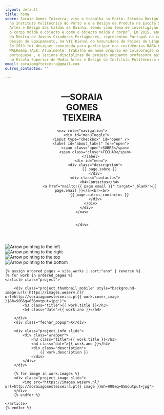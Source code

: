 ```yaml
---
layout: default
title: home
sobre: Soraia Gomes Teixeira, vive e trabalha no Porto. Estudou Design Industrial
  no Instituto Politécnico do Porto e o e Design de Produto na Escola Superior de
  Artes e Design das Caldas da Rainha, tendo como tema de investigação prática “Como
  o corpo molda o objecto e como o objecto molda o corpo”. Em 2015, enquanto finalista
  da Mostra de Jovens Criadores Portugueses, representou Portugal na categoria de
  Design de Equipamento, na VII Bienal da Comunidade de Países de Língua Portuguesa.
  Em 2019 foi designer convidada para participar nas residências RARA do festival
  WALK&amp;TALK. Atualmente, trabalha em nome próprio em colaboração com a industria
  portuguesa , e leciona disciplinas de projeto enquanto professora assistente convidada
  na Escola Superior de Media Artes e Design do Instituto Politécnico do Porto.
email: soraiamgfteixeira@gmail.com
outros_contactos: ''

---
```

<header id="header">
	<h1>—SORAIA<br>GOMES<br>TEIXEIRA</h1>

	<nav role="navigation">
		<div id="menuToggle">
			<input type="checkbox" id="open" />
			<label id="about_label" for="open">
				<span class="open">SOBRE</span>
				<span class="close">FECHAR</span>
			</label>
			<div id="menu">
				<div class="description">
					{{ page.sobre }}
				</div>
				<div class="contactos">
					<h4>Contactos</h4>
					<a href="mailto:{{ page.email }}" target="_blank">{{ page.email }}</a><br><br>
					{{ page.outros_contactos }}
				</div>
			</div>
		</div>
	</nav>


	</div>
</header>



<div id="main_slider_navigation">
	<div id="arrow_left" class="arrow" onclick="prevSlideHorizontal()">
		<img src="{{ "/assets/arrow_left.svg" | relative_url }}" alt="Arrow pointing to the left">
	</div>
	<div id="arrow_right" class="arrow" onclick="nextSlideHorizontal()">
		<img src="{{ "/assets/arrow_right.svg" | relative_url }}" alt="Arrow pointing to the right">
	</div>
	<div id="arrow_top" class="arrow">
		<img src="{{ "/assets/arrow_top.svg" | relative_url }}" alt="Arrow pointing to the top">
	</div>
	<div id="arrow_bottom" class="arrow">
		<img src="{{ "/assets/arrow_bottom.svg" | relative_url }}" alt="Arrow pointing to the bottom">
	</div>
</div>



<main id="main_wrapper">


	{% assign ordered_pages = site.works | sort:"ano" | reverse %}
	{% for work in ordered_pages %}
	<article class="project">

		<div class="project_thumbnail_mobile" style="background-image:url('https://images.weserv.nl?url=http://soraiagomesteixeira.pt{{ work.cover_image }}&h=900&q=85&output=jpg')">
			<h3 class="title">{{ work.title }}</h3>
			<h4 class="date">{{ work.ano }}</h4>

		</div>
		<div class="fechar_popup">X</div>

		<div class="project_info slide">
			<div class="wrapper">
				<h3 class="title">{{ work.title }}</h3>
				<h4 class="date">{{ work.ano }}</h4>
				<div class="description">
					{{ work.description }}
				</div>
			</div>
		</div>

		{% for image in work.images %}
		<div class="project_image slide">
			<img src="https://images.weserv.nl?url=http://soraiagomesteixeira.pt{{ image }}&h=900&q=85&output=jpg">
		</div>
		{% endfor %}

	</article>
	{% endfor %}


</main>


<script type="text/javascript" src="https://cdn.jsdelivr.net/npm/slick-carousel@1.8.1/slick/slick.min.js"></script>